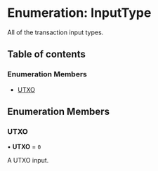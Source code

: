# Enumeration: InputType

All of the transaction input types.

## Table of contents

### Enumeration Members

- [UTXO](InputType.md#utxo)

## Enumeration Members

### UTXO

• **UTXO** = ``0``

A UTXO input.

